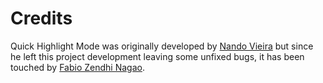 Credits
=======

Quick Highlight Mode was originally developed by [Nando Vieira](http://simplesideias.com.br/)
but since he left this project development leaving some unfixed bugs, it has been touched by
[Fabio Zendhi Nagao](http://zend.lojcomm.com.br/).
